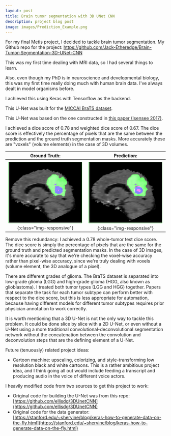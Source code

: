 ```yaml
---
layout: post
title: Brain tumor segmentation with 3D UNet CNN
description: project blog post
image: images/Prediction_Example.png
---
```


For my final Metis project, I decided to tackle brain tumor segmentation. My Github repo for the project: https://github.com/Jack-Etheredge/Brain-Tumor-Segmentation-3D-UNet-CNN

This was my first time dealing with MRI data, so I had several things to learn.

Also, even though my PhD is in neuroscience and developmental biology, this was my first time really doing much with human brain data. I've always dealt in model organisms before.

I achieved this using Keras with Tensorflow as the backend.

This U-Net was built for the [MICCAI BraTS dataset][BraTS].

This U-Net was based on the one constructed in [this paper (Isensee 2017)][Isensee 2017].

I achieved a dice score of 0.78 and weighted dice score of 0.67. The dice score is effectively the percentage of pixels that are the same between the prediction and the ground truth segmentation masks. More accurately these are "voxels" (volume elements) in the case of 3D volumes.

Ground Truth:               |  Prediction:
:-------------------------:|:-------------------------:
![ground truth](/images/Ground_Truth_Example.png){:class="img-responsive"}  |  ![prediction](/images/Prediction_Example.png){:class="img-responsive"}

Remove this redundancy:
I achieved a 0.78 whole-tumor test dice score. The dice score is simply the percentage of pixels that are the same for the ground truth and predicted segmentation masks. In the case of 3D images, it's more accurate to say that we're checking the voxel-wise accuracy rather than pixel-wise accuracy, since we're truly dealing with voxels (volume element, the 3D analogue of a pixel).

There are different grades of glioma. The BraTS dataset is separated into low-grade glioma (LGG) and high-grade glioma (HGG, also known as glioblastoma). I treated both tumor types (LGG and HGG) together. Papers that separate the task for each tumor subtype can perform better with respect to the dice score, but this is less appropriate for automation, because having different models for different tumor subtypes requires prior physician annotation to work correctly.

It is worth mentioning that a 3D U-Net is not the only way to tackle this problem. It could be done slice by slice with a 2D U-Net, or even without a U-Net using a more traditional convolutional-deconvolutional segmentation network without the concatenation between the convolution and deconvolution steps that are the defining element of a U-Net.

Future (tenuously) related project ideas:
- Cartoon machine: upscaling, colorizing, and style-transforming low resolution black and white cartoons. This is a rather ambitious project idea, and I think going all out would include feeding a transcript and producing audio in the voice of different voice actors.

I heavily modified code from two sources to get this project to work:

- Original code for building the U-Net was from this repo: [https://github.com/ellisdg/3DUnetCNN](https://github.com/ellisdg/3DUnetCNN)
- Original code for the data generator: [https://stanford.edu/~shervine/blog/keras-how-to-generate-data-on-the-fly.html](https://stanford.edu/~shervine/blog/keras-how-to-generate-data-on-the-fly.html)

[Isensee 2017]: https://arxiv.org/abs/1802.10508
[BraTS]: https://www.med.upenn.edu/sbia/brats2018/data.html
